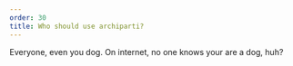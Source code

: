 ```yaml
---
order: 30
title: Who should use archiparti?
---
```

Everyone, even you dog. On internet, no one knows your are a dog, huh?

